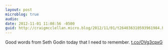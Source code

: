 ```yaml
---
layout: post
microblog: true
audio: 
date: 2012-11-01 11:08:56 -0500
guid: http://craigmcclellan.micro.blog/2012/11/01/t264036310593961984.html
---
```

Good words from Seth Godin today that I need to remember.  [t.co/OVg3cpxG](http://t.co/OVg3cpxG)
